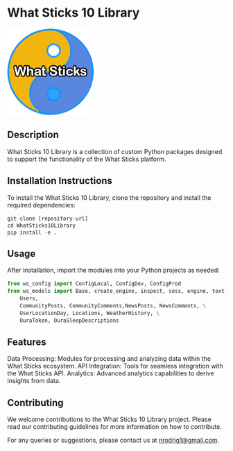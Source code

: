 
# What Sticks 10 Library

![What Sticks Logo](/docs/images/wsLogo_200px.png)

## Description
What Sticks 10 Library is a collection of custom Python packages designed to support the functionality of the What Sticks platform.

## Installation Instructions
To install the What Sticks 10 Library, clone the repository and install the required dependencies:
```
git clone [repository-url]
cd WhatSticks10Library
pip install -e .
```



## Usage
After installation, import the modules into your Python projects as needed:

```python
from ws_config import ConfigLocal, ConfigDev, ConfigProd
from ws_models import Base, create_engine, inspect, sess, engine, text, \
    Users,
    CommunityPosts, CommunityComments,NewsPosts, NewsComments, \
    UserLocationDay, Locations, WeatherHistory, \
    OuraToken, OuraSleepDescriptions
```

## Features

Data Processing: Modules for processing and analyzing data within the What Sticks ecosystem.
API Integration: Tools for seamless integration with the What Sticks API.
Analytics: Advanced analytics capabilities to derive insights from data.

## Contributing

We welcome contributions to the What Sticks 10 Library project. Please read our contributing guidelines for more information on how to contribute.


For any queries or suggestions, please contact us at nrodrig1@gmail.com.